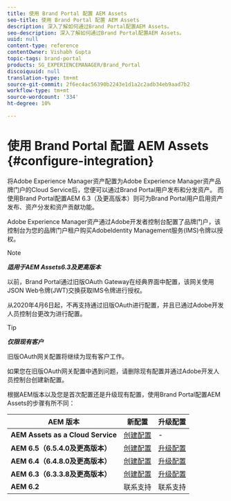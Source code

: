 ```yaml
---
title: 使用 Brand Portal 配置 AEM Assets
seo-title: 使用 Brand Portal 配置 AEM Assets
description: 深入了解如何通过Brand Portal配置AEM Assets。
seo-description: 深入了解如何通过Brand Portal配置AEM Assets。
uuid: null
content-type: reference
contentOwner: Vishabh Gupta
topic-tags: brand-portal
products: SG_EXPERIENCEMANAGER/Brand_Portal
discoiquuid: null
translation-type: tm+mt
source-git-commit: 2f6ec4ac56390b2243e1d1a2c2adb34eb9aad7b2
workflow-type: tm+mt
source-wordcount: '334'
ht-degree: 10%

---
```



# 使用 Brand Portal 配置 AEM Assets {#configure-integration}

将Adobe Experience Manager资产配置为Adobe Experience Manager资产品牌门户的Cloud Service后，您便可以通过Brand Portal用户发布和分发资产。 而使用Brand Portal配置AEM 6.3（及更高版本）则可为Brand Portal用户启用资产发布、资产分发和资产贡献功能。

Adobe Experience Manager资产通过Adobe开发者控制台配置了品牌门户，该控制台为您的品牌门户租户购买AdobeIdentity Management服务(IMS)令牌以授权。

>[!NOTE]
>
>***适用于AEM Assets6.3及更高版本***
>
>以前，Brand Portal通过旧版OAuth Gateway在经典界面中配置，该网关使用JSON Web令牌(JWT)交换获取IMS令牌进行授权。
>
>从2020年4月6日起，不再支持通过旧版OAuth进行配置，并且已通过Adobe开发人员控制台更改为进行配置。


>[!TIP]
>
>***仅限现有客户***
>
>旧版OAuth网关配置将继续为现有客户工作。
>
>如果您在旧版OAuth网关配置中遇到问题，请删除现有配置并通过Adobe开发人员控制台创建新配置。

根据AEM版本以及您是首次配置还是升级现有配置，使用Brand Portal配置AEM Assets的步骤有所不同：

| **AEM 版本** | **新配置** | **升级配置** |
|---|---|---|
| **AEM Assets as a Cloud Service** | [创建配置](https://docs.adobe.com/content/help/en/experience-manager-cloud-service/assets/brand-portal/configure-aem-assets-with-brand-portal.html) | - |
| **AEM 6.5（6.5.4.0及更高版本）** | [创建配置](https://docs.adobe.com/content/help/en/experience-manager-65/assets/brandportal/configure-aem-assets-with-brand-portal.html) | [升级配置](https://docs.adobe.com/content/help/en/experience-manager-65/assets/brandportal/configure-aem-assets-with-brand-portal.html#upgrade-integration-65) |
| **AEM 6.4（6.4.8.0及更高版本）** | [创建配置](https://docs.adobe.com/content/help/en/experience-manager-64/assets/brandportal/configure-aem-assets-with-brand-portal.html) | [升级配置](https://docs.adobe.com/content/help/en/experience-manager-64/assets/brandportal/configure-aem-assets-with-brand-portal.html#upgrade-integration-64) |
| **AEM 6.3（6.3.3.8及更高版本）** | [创建配置](https://helpx.adobe.com/experience-manager/6-3/assets/using/brand-portal-configuring-integration.html) | [升级配置](https://helpx.adobe.com/experience-manager/6-3/assets/using/brand-portal-configuring-integration.html#Upgradeconfiguration) |
| **AEM 6.2** | 联系支持 | 联系支持 |
